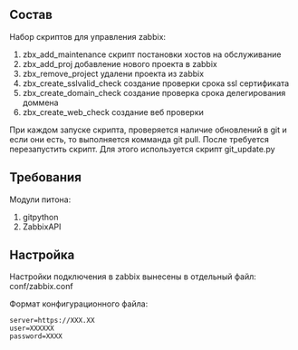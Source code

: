 ##  Состав
Набор скриптов для управления zabbix:

1. zbx_add_maintenance скрипт постановки хостов на обслуживание
2. zbx_add_proj добавление нового проекта в zabbix
3. zbx_remove_project удалени проекта из zabbix
4. zbx_create_sslvalid_check создание проверки срока ssl сертификата
5. zbx_create_domain_check cоздание  проверка срока делегирования доммена
6. zbx_create_web_check создание веб проверки


При каждом запуске скрипта, проверяется наличие обновлений в git и если они есть, то выполняется комманда git pull. После требуется перезапустить скрипт. Для этого используется скрипт git_update.py 
##  Требования

Модули питона:
1. gitpython
2. ZabbixAPI


## Настройка

Настройки подключения в zabbix вынесены в отдельный файл: conf/zabbix.conf

Формат конфигурационного файла:
```
server=https://XXX.XX
user=XXXXXX
password=XXXX
```
